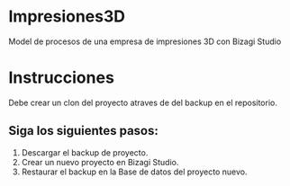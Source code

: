 # Impresiones3D
Model de procesos de una empresa de impresiones 3D con Bizagi Studio

# Instrucciones
Debe crear un clon del proyecto atraves de del backup en el repositorio.
## Siga los siguientes pasos:
1. Descargar el backup de proyecto.
2. Crear un nuevo proyecto en Bizagi Studio.
3. Restaurar el backup en la Base de datos del proyecto nuevo.



